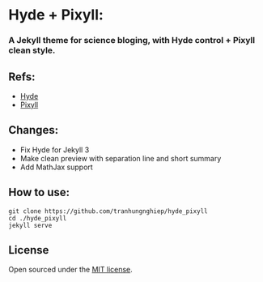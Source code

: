 # Hyde + Pixyll: 
### A Jekyll theme for science bloging, with Hyde control + Pixyll clean style.

## Refs:
- [Hyde](https://github.com/poole/hyde)
- [Pixyll](https://github.com/johno/pixyll)

## Changes:
- Fix Hyde for Jekyll 3
- Make clean preview with separation line and short summary
- Add MathJax support

## How to use:
    git clone https://github.com/tranhungnghiep/hyde_pixyll
    cd ./hyde_pixyll
    jekyll serve

## License

Open sourced under the [MIT license](LICENSE.md).

